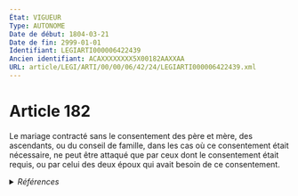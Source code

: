 ```yaml
---
État: VIGUEUR
Type: AUTONOME
Date de début: 1804-03-21
Date de fin: 2999-01-01
Identifiant: LEGIARTI000006422439
Ancien identifiant: ACAXXXXXXXX5X00182AAXXAA
URL: article/LEGI/ARTI/00/00/06/42/24/LEGIARTI000006422439.xml
---
```


<h1>Article 182</h1>

Le mariage contracté sans le consentement des père et mère, des ascendants, ou
du conseil de famille, dans les cas où ce consentement était nécessaire, ne peut
être attaqué que par ceux dont le consentement était requis, ou par celui des
deux époux qui avait besoin de ce consentement.


<details>
  <summary><em>Références</em></summary>

  <h2>Articles faisant référence à l'article</h2>
  
  <ul>
    <li>
      <a href="https://legal.tricoteuses.fr//redirection/LEGIARTI000022299360?vers=git&vers=legifrance">Ordonnance n° 2010-590 du 3 juin 2010 portant dispositions relatives au statut civil de droit local applicable à Mayotte et aux juridictions compétentes pour en connaître - article 9 AUTONOME VIGUEUR, en vigueur depuis le 2010-06-05</a> CITATION source
    </li>
  </ul>
  
  <h2>Références faites par l'article</h2>
  
  <ul>
    <li>
      CODIFICATION source Loi 1803-03-14
    </li>
    <li>
      CREATION source Loi 1803-03-17 promulguée le 27 mars 1803
    </li>
    <li>
      2010-06-03 CITATION cible <a href="https://legal.tricoteuses.fr//redirection/LEGIARTI000022299360?vers=git&vers=legifrance">Ordonnance n° 2010-590 du 3 juin 2010 portant dispositions relatives au statut civil de droit local applicable à Mayotte et aux juridictions compétentes pour en connaître - article 9 AUTONOME VIGUEUR, en vigueur depuis le 2010-06-05</a>
    </li>
  </ul>
</details>
